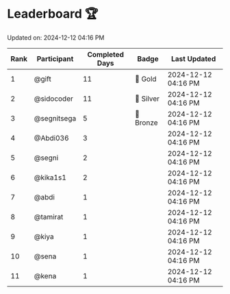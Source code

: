 # Leaderboard 🏆

Updated on: 2024-12-12 04:16 PM

| Rank | Participant       | Completed Days | Badge      | Last Updated         |
|------|-------------------|----------------|------------|----------------------|
| 1    | @gift             | 11             | 🏅 Gold     | 2024-12-12 04:16 PM |
| 2    | @sidocoder        | 11             | 🥈 Silver   | 2024-12-12 04:16 PM |
| 3    | @segnitsega       | 5              | 🥉 Bronze   | 2024-12-12 04:16 PM |
| 4    | @Abdi036          | 3              |            | 2024-12-12 04:16 PM |
| 5    | @segni            | 2              |            | 2024-12-12 04:16 PM |
| 6    | @kika1s1          | 2              |            | 2024-12-12 04:16 PM |
| 7    | @abdi             | 1              |            | 2024-12-12 04:16 PM |
| 8    | @tamirat          | 1              |            | 2024-12-12 04:16 PM |
| 9    | @kiya             | 1              |            | 2024-12-12 04:16 PM |
| 10   | @sena             | 1              |            | 2024-12-12 04:16 PM |
| 11   | @kena             | 1              |            | 2024-12-12 04:16 PM |
